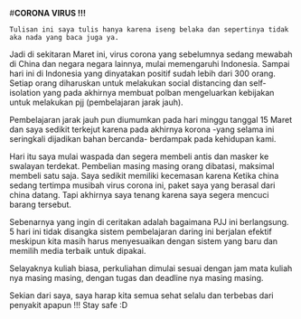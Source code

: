 #__CORONA VIRUS !!!__


    Tulisan ini saya tulis hanya karena iseng belaka dan sepertinya tidak aka nada yang baca juga ya. 

Jadi di sekitaran Maret ini, virus corona yang sebelumnya sedang mewabah di China dan negara negara lainnya, mulai memengaruhi Indonesia. Sampai hari ini di Indonesia yang dinyatakan positif sudah lebih dari 300 orang.  Setiap orang diharuskan untuk melakukan social distancing   dan self-isolation  yang pada akhirnya membuat polban mengeluarkan kebijakan untuk melakukan pjj (pembelajaran jarak jauh).

Pembelajaran jarak jauh pun diumumkan pada hari minggu tanggal 15 Maret dan saya sedikit terkejut karena pada akhirnya korona -yang selama ini seringkali dijadikan bahan bercanda- berdampak pada kehidupan kami. 

Hari itu saya mulai waspada dan segera membeli antis dan masker ke swalayan terdekat. Pembelian masing masing orang dibatasi, maksimal membeli satu saja. Saya sedikit memiliki kecemasan karena Ketika china sedang tertimpa musibah virus corona ini, paket saya yang berasal dari china datang. Tapi akhirnya saya tenang karena saya segera mencuci barang tersebut.

Sebenarnya yang ingin di ceritakan adalah bagaimana PJJ ini berlangsung. 5 hari ini tidak disangka sistem pembelajaran daring ini berjalan efektif meskipun kita masih harus menyesuaikan dengan sistem yang baru dan memilih media terbaik untuk dipakai. 

Selayaknya kuliah biasa, perkuliahan dimulai sesuai dengan jam mata kuliah nya masing masing, dengan tugas dan deadline nya masing masing.

Sekian dari saya, saya harap kita semua sehat selalu dan terbebas dari penyakit apapun !!! Stay safe :D
